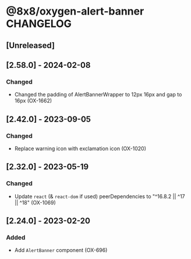 # @8x8/oxygen-alert-banner CHANGELOG

## [Unreleased]

## [2.58.0] - 2024-02-08

### Changed

- Changed the padding of AlertBannerWrapper to 12px 16px and gap to 16px (OX-1662)

## [2.42.0] - 2023-09-05

### Changed

- Replace warning icon with exclamation icon (OX-1020)

## [2.32.0] - 2023-05-19

### Changed

- Update `react` (& `react-dom` if used) peerDependencies to "^16.8.2 || ^17 || ^18" (OX-1069)

## [2.24.0] - 2023-02-20

### Added

- Add `AlertBanner` component (OX-696)
